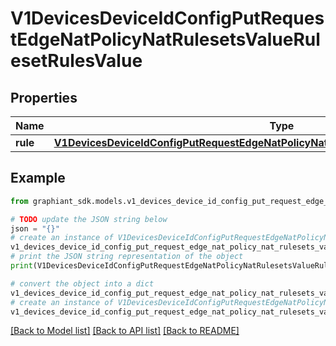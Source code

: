 # V1DevicesDeviceIdConfigPutRequestEdgeNatPolicyNatRulesetsValueRulesetRulesValue


## Properties

Name | Type | Description | Notes
------------ | ------------- | ------------- | -------------
**rule** | [**V1DevicesDeviceIdConfigPutRequestEdgeNatPolicyNatRulesetsValueRulesetRulesValueRule**](V1DevicesDeviceIdConfigPutRequestEdgeNatPolicyNatRulesetsValueRulesetRulesValueRule.md) |  | [optional] 

## Example

```python
from graphiant_sdk.models.v1_devices_device_id_config_put_request_edge_nat_policy_nat_rulesets_value_ruleset_rules_value import V1DevicesDeviceIdConfigPutRequestEdgeNatPolicyNatRulesetsValueRulesetRulesValue

# TODO update the JSON string below
json = "{}"
# create an instance of V1DevicesDeviceIdConfigPutRequestEdgeNatPolicyNatRulesetsValueRulesetRulesValue from a JSON string
v1_devices_device_id_config_put_request_edge_nat_policy_nat_rulesets_value_ruleset_rules_value_instance = V1DevicesDeviceIdConfigPutRequestEdgeNatPolicyNatRulesetsValueRulesetRulesValue.from_json(json)
# print the JSON string representation of the object
print(V1DevicesDeviceIdConfigPutRequestEdgeNatPolicyNatRulesetsValueRulesetRulesValue.to_json())

# convert the object into a dict
v1_devices_device_id_config_put_request_edge_nat_policy_nat_rulesets_value_ruleset_rules_value_dict = v1_devices_device_id_config_put_request_edge_nat_policy_nat_rulesets_value_ruleset_rules_value_instance.to_dict()
# create an instance of V1DevicesDeviceIdConfigPutRequestEdgeNatPolicyNatRulesetsValueRulesetRulesValue from a dict
v1_devices_device_id_config_put_request_edge_nat_policy_nat_rulesets_value_ruleset_rules_value_from_dict = V1DevicesDeviceIdConfigPutRequestEdgeNatPolicyNatRulesetsValueRulesetRulesValue.from_dict(v1_devices_device_id_config_put_request_edge_nat_policy_nat_rulesets_value_ruleset_rules_value_dict)
```
[[Back to Model list]](../README.md#documentation-for-models) [[Back to API list]](../README.md#documentation-for-api-endpoints) [[Back to README]](../README.md)


